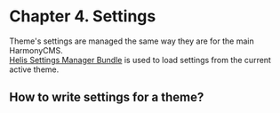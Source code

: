 # Chapter 4. Settings

Theme's settings are managed the same way they are for the main HarmonyCMS.  
[Helis Settings Manager Bundle](https://packagist.org/packages/helis/settings-manager-bundle) is used to load settings from the current active theme.

## How to write settings for a theme?



